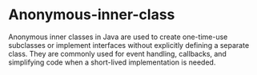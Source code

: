 # Anonymous-inner-class
Anonymous inner classes in Java are used to create one-time-use subclasses or implement interfaces without explicitly defining a separate class. They are commonly used for event handling, callbacks, and simplifying code when a short-lived implementation is needed.
